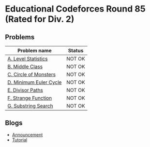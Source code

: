 # Educational Codeforces Round 85 (Rated for Div. 2)

## Problems

|Problem name|Status|
|------------|---------|
| [A. Level Statistics](problems/A._Level_Statistics.md)|NOT OK|
| [B. Middle Class](problems/B._Middle_Class.md)|NOT OK|
| [C. Circle of Monsters](problems/C._Circle_of_Monsters.md)|NOT OK|
| [D. Minimum Euler Cycle](problems/D._Minimum_Euler_Cycle.md)|NOT OK|
| [E. Divisor Paths](problems/E._Divisor_Paths.md)|NOT OK|
| [F. Strange Function](problems/F._Strange_Function.md)|NOT OK|
| [G. Substring Search](problems/G._Substring_Search.md)|NOT OK|
## Blogs

- [Announcement](blogs/Announcement.md)
- [Tutorial](blogs/Tutorial.md)
